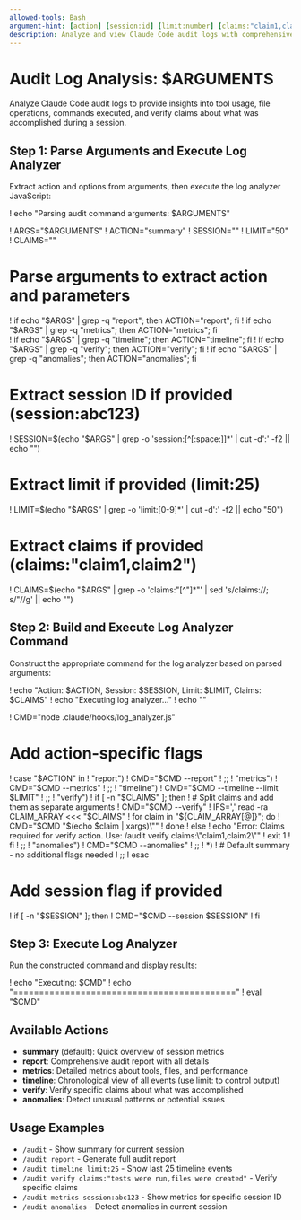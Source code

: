 ```yaml
---
allowed-tools: Bash
argument-hint: [action] [session:id] [limit:number] [claims:"claim1,claim2"]
description: Analyze and view Claude Code audit logs with comprehensive reporting and verification
---
```


# Audit Log Analysis: $ARGUMENTS

Analyze Claude Code audit logs to provide insights into tool usage, file operations, commands executed, and verify claims about what was accomplished during a session.

## Step 1: Parse Arguments and Execute Log Analyzer

Extract action and options from arguments, then execute the log analyzer JavaScript:

! echo "Parsing audit command arguments: $ARGUMENTS"

! ARGS="$ARGUMENTS"
! ACTION="summary"
! SESSION=""
! LIMIT="50"
! CLAIMS=""

# Parse arguments to extract action and parameters
! if echo "$ARGS" | grep -q "report"; then ACTION="report"; fi
! if echo "$ARGS" | grep -q "metrics"; then ACTION="metrics"; fi  
! if echo "$ARGS" | grep -q "timeline"; then ACTION="timeline"; fi
! if echo "$ARGS" | grep -q "verify"; then ACTION="verify"; fi
! if echo "$ARGS" | grep -q "anomalies"; then ACTION="anomalies"; fi

# Extract session ID if provided (session:abc123)
! SESSION=$(echo "$ARGS" | grep -o 'session:[^[:space:]]*' | cut -d':' -f2 || echo "")

# Extract limit if provided (limit:25)
! LIMIT=$(echo "$ARGS" | grep -o 'limit:[0-9]*' | cut -d':' -f2 || echo "50")

# Extract claims if provided (claims:"claim1,claim2")
! CLAIMS=$(echo "$ARGS" | grep -o 'claims:"[^"]*"' | sed 's/claims://; s/"//g' || echo "")

## Step 2: Build and Execute Log Analyzer Command

Construct the appropriate command for the log analyzer based on parsed arguments:

! echo "Action: $ACTION, Session: $SESSION, Limit: $LIMIT, Claims: $CLAIMS"
! echo "Executing log analyzer..."
! echo ""

! CMD="node .claude/hooks/log_analyzer.js"

# Add action-specific flags
! case "$ACTION" in
!   "report")
!     CMD="$CMD --report"
!     ;;
!   "metrics")
!     CMD="$CMD --metrics"
!     ;;
!   "timeline")
!     CMD="$CMD --timeline --limit $LIMIT"
!     ;;
!   "verify")
!     if [ -n "$CLAIMS" ]; then
!       # Split claims and add them as separate arguments
!       CMD="$CMD --verify"
!       IFS=',' read -ra CLAIM_ARRAY <<< "$CLAIMS"
!       for claim in "${CLAIM_ARRAY[@]}"; do
!         CMD="$CMD \"$(echo $claim | xargs)\""
!       done
!     else
!       echo "Error: Claims required for verify action. Use: /audit verify claims:\"claim1,claim2\""
!       exit 1
!     fi
!     ;;
!   "anomalies")
!     CMD="$CMD --anomalies"
!     ;;
!   *)
!     # Default summary - no additional flags needed
!     ;;
! esac

# Add session flag if provided
! if [ -n "$SESSION" ]; then
!   CMD="$CMD --session $SESSION"
! fi

## Step 3: Execute Log Analyzer

Run the constructed command and display results:

! echo "Executing: $CMD"
! echo "==========================================="
! eval "$CMD"

## Available Actions

- **summary** (default): Quick overview of session metrics
- **report**: Comprehensive audit report with all details  
- **metrics**: Detailed metrics about tools, files, and performance
- **timeline**: Chronological view of all events (use limit: to control output)
- **verify**: Verify specific claims about what was accomplished
- **anomalies**: Detect unusual patterns or potential issues

## Usage Examples

- `/audit` - Show summary for current session
- `/audit report` - Generate full audit report
- `/audit timeline limit:25` - Show last 25 timeline events
- `/audit verify claims:"tests were run,files were created"` - Verify specific claims
- `/audit metrics session:abc123` - Show metrics for specific session ID
- `/audit anomalies` - Detect anomalies in current session